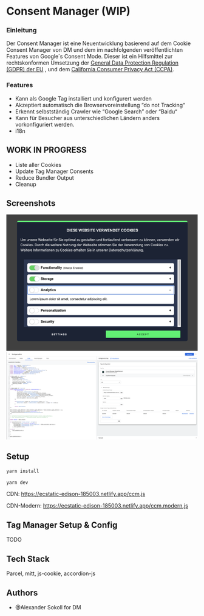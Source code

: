 
# Consent Manager (WIP)

### Einleitung

Der Consent Manager ist eine Neuentwicklung basierend auf dem Cookie Consent Manager von DM und dem im nachfolgenden 
veröffentlichten Features von Google´s Consent Mode. 
Dieser ist ein Hilfsmittel zur rechtskonformen Umsetzung der [General Data Protection Regulation (GDPR) der EU](https://gdpr.eu/)
, und dem [California Consumer Privacy Act (CCPA)](https://oag.ca.gov/privacy/ccpa).

### Features

- Kann als Google Tag installiert und konfigurert werden
- Akzeptiert automatisch die Browservoreinstellung “do not Tracking“
- Erkennt selbstständig Crawler wie “Google Search” oder “Baidu“
- Kann für Besucher aus unterschiedlichen Ländern anders vorkonfiguriert werden.
- i18n

## WORK IN PROGRESS
- Liste aller Cookies
- Update Tag Manager Consents
- Reduce Bundler Output
- Cleanup

## Screenshots

![App Screenshot](./screen.png)
![App Screenshot](./screen_2.png)

## Setup

```
yarn install
```

```
yarn dev
```

CDN: https://ecstatic-edison-185003.netlify.app/ccm.js

CDN-Modern: https://ecstatic-edison-185003.netlify.app/ccm.modern.js

## Tag Manager Setup & Config

TODO

## Tech Stack

Parcel, mitt, js-cookie, accordion-js


## Authors

- @Alexander Sokoll for DM

